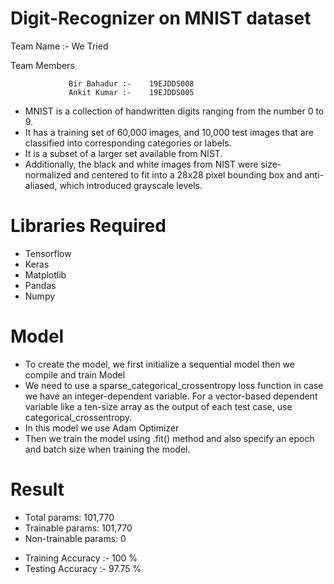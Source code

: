 # Digit-Recognizer on MNIST dataset

  Team Name :- We Tried
  
  Team Members 
                 
                 Bir Bahadur :-    19EJDDS008
                 Ankit Kumar :-    19EJDDS005

+ MNIST is a collection of handwritten digits ranging from the number 0 to 9.
+ It has a training set of 60,000 images, and 10,000 test images that are classified into corresponding categories or labels.
+ It is a subset of a larger set available from NIST. 
+ Additionally, the black and white images from NIST were size-normalized and centered to fit into a 28x28 pixel bounding box and anti-aliased, which introduced grayscale levels.

# Libraries Required
- Tensorflow
- Keras
- Matplotlib
- Pandas
- Numpy

# Model
- To create the model, we first initialize a sequential model then we compile and train Model
- We need to use a sparse_categorical_crossentropy loss function in case we have an integer-dependent variable. For a vector-based dependent variable like a ten-size array as the output of each test case, use categorical_crossentropy.
- In this model we use Adam Optimizer
- Then we train the model using .fit() method and also  specify an epoch and batch size when training the model.

# Result
   - Total params: 101,770
   - Trainable params: 101,770
   - Non-trainable params: 0

 * Training Accuracy :- 100 %
 * Testing Accuracy :-  97.75 %
